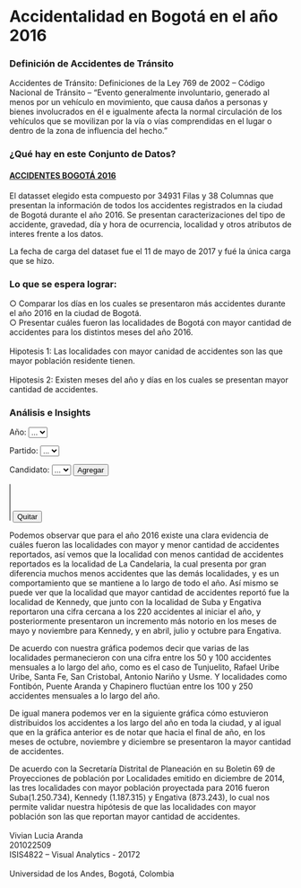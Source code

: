 # Accidentalidad en Bogotá en el año 2016 

### Definición de Accidentes de Tránsito

Accidentes de Tránsito: Definiciones de la Ley 769 de 2002 – Código Nacional de Tránsito
– “Evento generalmente involuntario, generado al menos por un vehículo en movimiento, que causa daños a personas y bienes involucrados en él e igualmente afecta la normal circulación de los vehículos que se movilizan por la vía o vías comprendidas en el lugar o dentro de la zona de influencia del hecho.”

### ¿Qué hay en este Conjunto de Datos?

#### [ACCIDENTES BOGOTÁ 2016](https://www.datos.gov.co/Transporte/2016-ACCIDENTES-DE-TR-NSITO-BOGOT-/79fi-zm8c)

El datasset elegido esta compuesto por 34931 Filas y 38 Columnas que presentan la información de todos los accidentes registrados en la ciudad de Bogotá durante el año 2016.  Se presentan caracterizaciones del tipo de accidente, gravedad, día y hora de ocurrencia, localidad y otros atributos de interes frente a los datos. 

La fecha de carga del dataset fue el 11 de mayo de 2017 y fué la única carga que se hizo.

### Lo que se espera lograr:
○ Comparar los días en los cuales se presentaron más accidentes durante el año 2016 en la ciudad de Bogotá.<br/>
○ Presentar cuáles fueron las localidades de Bogotá con mayor cantidad de accidentes para los distintos meses del año 2016.
<br/><br/>
Hipotesis 1: Las localidades con mayor canidad de accidentes son las que mayor población residente tienen.<br/><br/>
Hipotesis 2: Existen meses del año y días en los cuales se presentan mayor cantidad de accidentes.

### Análisis e Insights
         	 
<!DOCTYPE html>
<title>Parallel Coordinates - Consejo de Bogotá</title>
<head>
  <meta charset="utf-8">
  <link rel="stylesheet" href="css/style.css">
  <script src="js/d3.v4.min.js"></script>
  <script src="js/render-queue.js"></script>
</head>

<body>
  
  <div class="pcCenterControls">
    <p>
      <label>Año:</label>
      <select class="selectPC" id="yearList">
        <option value=0>...</option>
      </select>
    </p>
    <p>
      <label>Partido:</label>
      <select class="selectPC" id="partyList">
        <option value=0>...</option>
      </select>  
    </p>
    <p>
      <label>Candidato:</label>
      <select class="selectPC" id="candidateList">
        <option value=0>...</option>
      </select>  
      <button class="buttonPC" type="button" onclick="addName()">Agregar</button>      
    </p>
    <p>
      <label></label>
      <select class="selectMultiplePC" id="selectNames" multiple>
      </select>
      <button class="buttonPC" type="button" onclick="removeName()">Quitar</button>      
    </p>
  </div>
 
  <div id="pcDiv" class="pcCenterGraph"></div>  
    
<script>

  jsonFileLocation = "data/JSON/Datos_Total_PC.json";


  d3.select("#yearList").on("change", function () {
    year = d3.select("#yearList").property("value");
    fillPartyList(year);
  }); 

  d3.select("#partyList").on("change", function () {
    year = d3.select("#yearList").property("value");
    partyCode = d3.select("#partyList").property("value");
    fillCandidateList(year, partyCode);
  });
  // función que carga la lista de periodos
  function fillYearList() {
    
    d3.json(jsonFileLocation, function(error, data) {
    
      if (error) throw error;
      
      document.getElementById('yearList').options.length = 0;
    
      var sel = document.getElementById('yearList');
      var options = d3.map(data, function(d){return d.PERIODO;}).keys();
      var opt = document.createElement('option');
      
      opt.innerHTML = "...";
      opt.value = 0;
      sel.appendChild(opt);
      
      options = options.sort();
      
      for(var i = 0; i < options.length; i++) {
        opt = document.createElement('option');
        opt.innerHTML = options[i];
        opt.value = options[i];
        sel.appendChild(opt);
      } 

    });
      
  }

  // funcion que carga la lista de partidos por periodo
  function fillPartyList(year){
  
    d3.json(jsonFileLocation, function(error, data) {
    
      if (error) throw error;    
          
      document.getElementById('partyList').options.length = 0;
      document.getElementById('candidateList').options.length = 0;
      
      data = data.filter(function(row) {
        return row['PERIODO'] == year;
      });

      var opt;
     
      var sel = document.getElementById('candidateList');
      opt = document.createElement('option');
      opt.innerHTML = "...";
      opt.value = 0;      
      sel.appendChild(opt);

      sel = document.getElementById('partyList');
      opt = document.createElement('option');
      opt.innerHTML = "...";
      opt.value = 0;      
      sel.appendChild(opt);
      
      var parties = d3.map(data, function(d){return d.COD_PARTIDO +"||"+ d.NOM_PARTIDO;}).keys();
      
      for(var i = 0; i < parties.length; i++) {
        opt = document.createElement('option');
        opt.innerHTML = parties[i].split("||")[1];
        opt.value = parties[i].split("||")[0];
        sel.appendChild(opt);
      } 
     
    });  
    
  }   
  
  // función que carga la lista de candidatos por partido por periodo
  function fillCandidateList(year, partyCode){
  
    d3.json(jsonFileLocation, function(error, data) {
    
      if (error) throw error;    
          
      document.getElementById('candidateList').options.length = 0;
      
      data = data.filter(function(row) {
        return row['PERIODO'] == year;
      });
      
      data = data.filter(function(row) {
        return row['COD_PARTIDO'] == partyCode;
      });
      
      var sel = document.getElementById('candidateList');
      var candidates = d3.map(data.filter(function(d){return d.PERIODO ==  year;}), function(d){return d.NOM_CANDIDATO +"||"+ d.COD_CANDIDATO;}).keys();
      
      var opt = document.createElement('option');
      
      opt.innerHTML = "...";
      opt.value = 0;
      sel.appendChild(opt);
      
      candidates = candidates.sort()
      
      for(var i = 0; i < candidates.length; i++) {
        opt = document.createElement('option');
        opt.innerHTML = candidates[i].split("||")[0];
        opt.value = candidates[i].split("||")[1];
        sel.appendChild(opt);
      } 
     
    });  
    
  } 
  
  // función agregar candidato
  function addName() {
      
    var e = document.getElementById("candidateList");
    var valueToAdd = e.options[e.selectedIndex].value;
    var nameToAdd = e.options[e.selectedIndex].text;

    var e = document.getElementById("yearList");
    var yearToAdd = e.options[e.selectedIndex].text;

    
    if (nameToAdd == "...") {
        return;
    }
    
    var options = document.getElementById("selectNames").options;
    
    for (i=0; i<options.length; i++) {
      if (options[i].value == valueToAdd) { 
        return;
      } 
    }
        
    var sel = document.getElementById("selectNames");
    var opt = document.createElement("option");    
    
    opt.value = valueToAdd;    
    opt.innerHTML = nameToAdd + " ("+yearToAdd+")";
    sel.appendChild(opt);   
    
    pcGraph();
    
  }  
  
  // función retirar candidato
  function removeName() {
  
    var options = document.getElementById("selectNames").options;
    var selectedOptions = [];
    
    for (i=0; i<options.length; i++) {
      if (options[i].selected) { 
        selectedOptions.unshift(i);
      } 
    }
    
    var sel = document.getElementById("selectNames");
    
    for (i=0; i<selectedOptions.length; i++) {
      sel.removeChild(sel[selectedOptions[i]]);
    }
    
    pcGraph();
    
  }
   
  function pcGraph(){
  
    var margin = {top: 50, right: 250, bottom: 10, left: 250},
        width = 1150 - margin.left - margin.right,
        height = 400 - margin.top - margin.bottom,
        innerHeight = height - 2;

    var devicePixelRatio = window.devicePixelRatio || 1;

    var color = d3.scaleOrdinal()
      .range(["#5DA5B3","#D58323","#DD6CA7","#54AF52","#8C92E8","#E15E5A","#725D82","#776327","#50AB84","#954D56","#AB9C27","#517C3F","#9D5130","#357468","#5E9ACF","#C47DCB","#7D9E33","#DB7F85","#BA89AD","#4C6C86","#B59248","#D8597D","#944F7E","#D67D4B","#8F86C2"]);

    var types = {
      "Number": {
        key: "Number",
        coerce: function(d) { return +d; },
        extent: d3.extent,
        within: function(d, extent, dim) { return extent[0] <= dim.scale(d) && dim.scale(d) <= extent[1]; },
        defaultScale: d3.scaleSqrt().range([innerHeight, 0])
      },
      "String": {
        key: "String",
        coerce: String,
        extent: function (data) { return data.sort(); },
        within: function(d, extent, dim) { return extent[0] <= dim.scale(d) && dim.scale(d) <= extent[1]; },
        defaultScale: d3.scalePoint().range([0, innerHeight])
      },
      "Date": {
        key: "Date",
        coerce: function(d) { return new Date(d); },
        extent: d3.extent,
        within: function(d, extent, dim) { return extent[0] <= dim.scale(d) && dim.scale(d) <= extent[1]; },
        defaultScale: d3.scaleTime().range([0, innerHeight])
      }
    };

    var dimensions = [
      {
        key: "NOM_PARTIDO",
        description: "Partido", 
        type: types["String"],
        axis: d3.axisLeft()
          .tickFormat(function(d,i) {
            return d;
          })
      },{
        key: "PERIODO",
        description: "Año", 
        type: types["String"],
      },{
        key: "1",
        description: "Zona 1", 
        type: types["Number"],
        domain: [0, 10000]
      },{
        key: "2",
        description: "Zona 2", 
        type: types["Number"],
        domain: [0, 10000]
      },{
        key: "3",
        description: "Zona 3", 
        type: types["Number"],
        domain: [0, 10000]
      },{
        key: "4",
        description: "Zona 4", 
        type: types["Number"],
        domain: [0, 10000]
      },{
        key: "5",
        description: "Zona 5", 
        type: types["Number"],
        domain: [0, 10000]
      },{
        key: "6",
        description: "Zona 6", 
        type: types["Number"],
        domain: [0, 10000]
      },{
        key: "7",
        description: "Zona 7", 
        type: types["Number"],
        domain: [0, 10000]
      },{
        key: "8",
        description: "Zona 8", 
        type: types["Number"],
        domain: [0, 10000]
      },{
        key: "9",
        description: "Zona 9", 
        type: types["Number"],
        domain: [0, 10000]
      },{
        key: "10",
        description: "Zona 10", 
        type: types["Number"],
        domain: [0, 10000]
      },{
        key: "11",
        description: "Zona 11", 
        type: types["Number"],
        domain: [0, 10000]
      },{
        key: "12",
        description: "Zona 12", 
        type: types["Number"],
        domain: [0, 10000]
      },{
        key: "13",
        description: "Zona 13", 
        type: types["Number"],
        domain: [0, 10000]
      },{
        key: "14",
        description: "Zona 14", 
        type: types["Number"],
        domain: [0, 10000]
      },{
        key: "15",
        description: "Zona 15", 
        type: types["Number"],
        domain: [0, 10000]
      },{
        key: "16",
        description: "Zona 16", 
        type: types["Number"],
        domain: [0, 10000]
      },{
        key: "17",
        description: "Zona 17", 
        type: types["Number"],
        domain: [0, 10000]
      },{
        key: "18",
        description: "Zona 18", 
        type: types["Number"],
        domain: [0, 10000]
      },{
        key: "19",
        description: "Zona 19", 
        type: types["Number"],
        domain: [0, 10000]
      },{
        key: "20",
        description: "Zona 20", 
        type: types["Number"],
        domain: [0, 10000]
      },{
        key: "90",
        description: "Zona 90", 
        type: types["Number"],
        domain: [0, 10000]
      },{
        key: "98",
        description: "Zona 98", 
        type: types["Number"],
        domain: [0, 10000]
      },{
        key: "TOTAL",
        description: "Total votos", 
        type: types["Number"],
        domain: [0, 50000],
        axis: d3.axisLeft()        
      },{
        key: "NOM_CANDIDATO",
        description: "Candidato", 
        type: types["String"],
        axis: d3.axisRight()
          .tickFormat(function(d,i) {
            return d;
          })
      }
    ];  

    var xscale = d3.scalePoint()
        .domain(d3.range(dimensions.length))
        .range([0, width]);

    var yAxis = d3.axisLeft();
    
    d3.select("#parcoordsdiv").remove();

    var container = d3.select("#pcDiv").append("div")
        .attr("id", "parcoordsdiv")
        .attr("class", "parcoords")
        .style("width", width + margin.left + margin.right + "px")
        .style("height", height + margin.top + margin.bottom + "px"); 

    var backgroundCanvas = container.append("canvas")
        .attr("id", "background")
        .attr("width", width * devicePixelRatio)
        .attr("height", height * devicePixelRatio)
        .style("width", width + "px")
        .style("height", height + "px")
        .style("margin-top", margin.top + "px")
        .style("margin-left", margin.left + "px")
        .attr("transform", "translate(" + margin.left + "," + margin.top + ")");        
        
    var foregroundCanvas = container.append("canvas")
        .attr("id", "foreground")
        .attr("width", width * devicePixelRatio)
        .attr("height", height * devicePixelRatio)
        .style("width", width + "px")
        .style("height", height + "px")
        .style("margin-top", margin.top + "px")
        .style("margin-left", margin.left + "px")
        .attr("transform", "translate(" + margin.left + "," + margin.top + ")");        
        
    var svg = container.append("svg")
        .attr("width", width + margin.left + margin.right)
        .attr("height", height + margin.top + margin.bottom)
      .append("g")
        .attr("transform", "translate(" + margin.left + "," + margin.top + ")");
       
    var background = backgroundCanvas.node().getContext("2d");
    var foreground = foregroundCanvas.node().getContext("2d");
    foreground.globalCompositeOperation = 'darken';
    foreground.globalAlpha = 0.15;
    foreground.lineWidth = 1.5;
    foreground.scale(devicePixelRatio, devicePixelRatio);
        
    var axes = svg.selectAll(".axis")
        .data(dimensions)
      .enter().append("g")
        .attr("class", function(d) { return "axis " + d.key.replace(/ /g, "_"); })
        .attr("transform", function(d,i) { return "translate(" + xscale(i) + ")"; });
        
    d3.json(jsonFileLocation, function(error, data) {
    
      if (error) throw error;
            
      var choices = [ ];
      var opciones = document.getElementById("selectNames").options;

      for (i=0; i<opciones.length; i++) {
        choices.push(opciones[i].value);
      }
      
      data = data.filter(function(row) {
        return choices.includes(row['COD_CANDIDATO']); 
      });
      
      data.forEach(function(d) {
        dimensions.forEach(function(p) {
          d[p.key] = !d[p.key] ? null : p.type.coerce(d[p.key]);
        });
        for (var key in d) {
          if (d[key] && d[key].length > 35) d[key] = d[key].slice(0,36);
        }
      });
      
      dimensions.forEach(function(dim) {
        if (!("domain" in dim)) {
          dim.domain = d3_functor(dim.type.extent)(data.map(function(d) { return d[dim.key]; }));
        }
        if (!("scale" in dim)) {
          dim.scale = dim.type.defaultScale.copy();
        }
        dim.scale.domain(dim.domain);
      });
      
      var render = renderQueue(drawBackground).rate(50);
      render(data);

      render = renderQueue(drawForeground).rate(50);
      foreground.clearRect(0,0,width,height);
      foreground.globalAlpha = d3.min([0.85/Math.pow(data.length,0.3),1]);
      render(data);

      axes.append("g")
          .each(function(d) {
            var renderAxis = "axis" in d
              ? d.axis.scale(d.scale)  // custom axis
              : yAxis.scale(d.scale);  // default axis
            d3.select(this).call(renderAxis);
          })
        .append("text")
          .attr("class", "title")
          .attr("text-anchor", "start")
          .text(function(d) { return "description" in d ? d.description : d.key; });

      axes.append("g")
          .attr("class", "brush")
          .each(function(d) {
            d3.select(this).call(d.brush = d3.brushY()
              .extent([[-10,0], [10,height]])
              .on("start", brushstart)
              .on("brush", brush)
              .on("end", brush)
            )
          })
        .selectAll("rect")
          .attr("x", -8)
          .attr("width", 16);

      d3.selectAll(".axis.NOM_PARTIDO .tick text")
        .style("fill", color); 
      
      function project(d) {
        return dimensions.map(function(p,i) {
          if (
            !(p.key in d) ||
            d[p.key] === null
          ) return null;

          return [xscale(i),p.scale(d[p.key])];
        });
      };
      
      function drawBackground(d) {

        background.strokeStyle = "rgba(0,0,0,0.05)";
        background.beginPath();
        
        var coords = project(d);
        coords.forEach(function(p,i) {
          if (p === null) {
            if (i > 0) {
              var prev = coords[i-1];
              if (prev !== null) {         
                background.moveTo(prev[0],prev[1]);
                background.lineTo(prev[0]+6,prev[1]);
              }
            }
            if (i < coords.length-1) {
              var next = coords[i+1];
              if (next !== null) {
                background.moveTo(next[0]-6,next[1]);
              }
            }
            return;
          }
          if (i == 0) {
            background.moveTo(p[0],p[1]);
            return;
          }
          background.lineTo(p[0],p[1]);
        });
        background.stroke();
      }

      function drawForeground(d) {

        foreground.strokeStyle = color(d.NOM_PARTIDO);
        foreground.beginPath();
        
        var coords = project(d);
        coords.forEach(function(p,i) {
          if (p === null) {
            if (i > 0) {
              var prev = coords[i-1];
              if (prev !== null) {         
                foreground.moveTo(prev[0],prev[1]);
                foreground.lineTo(prev[0]+6,prev[1]);
              }
            }
            if (i < coords.length-1) {
              var next = coords[i+1];
              if (next !== null) {
                foreground.moveTo(next[0]-6,next[1]);
              }
            }
            return;
          }
          if (i == 0) {
            foreground.moveTo(p[0],p[1]);
            return;
          }
          foreground.lineTo(p[0],p[1]);
        });
        foreground.stroke();
      }

      function brushstart() {
        d3.event.sourceEvent.stopPropagation();
      }

      function brush() {
        render.invalidate();

        var actives = [];
        svg.selectAll(".axis .brush")
          .filter(function(d) {
            return d3.brushSelection(this);
          })
          .each(function(d) {
            actives.push({
              dimension: d,
              extent: d3.brushSelection(this)
            });
          });

        var selected = data.filter(function(d) {
          if (actives.every(function(active) {
              var dim = active.dimension;
              return dim.type.within(d[dim.key], active.extent, dim);
            })) {
            return true;
          }
        });

        foreground.clearRect(0,0,width,height);
        foreground.globalAlpha = d3.min([0.85/Math.pow(selected.length,0.3),1]);
        render(selected);

      }      
      
    });      

    function d3_functor(v) {
      return typeof v === "function" ? v : function() { return v; };
    };

  }
    
  fillYearList();
  pcGraph();

</script>

Podemos observar que para el año 2016 existe una clara evidencia de cuáles fueron las localidades con mayor y menor cantidad de accidentes reportados, así vemos que la localidad con menos cantidad de accidentes reportados es la localidad de La Candelaria, la cual presenta por gran diferencia muchos menos accidentes que las demás localidades, y es un comportamiento que se mantiene a lo largo de todo el año.   Así mismo se puede ver que la localidad que mayor cantidad de accidentes reportó fue la localidad de Kennedy, que junto con la localidad de Suba y Engativa reportaron una cifra cercana a los 220 accidentes al iniciar el año, y posteriormente presentaron un incremento más notorio en los meses de mayo y noviembre para Kennedy, y en abril, julio y octubre para Engativa.   

De acuerdo con nuestra gráfica podemos decir que varias de las localidades permanecieron con una cifra entre los 50 y 100 accidentes mensuales a lo largo del año, como es el caso de Tunjuelito, Rafael Uribe Uribe, Santa Fe, San Cristobal, Antonio Nariño y Usme. Y localidades como Fontibón, Puente Aranda y Chapinero fluctúan entre los 100 y 250 accidentes mensuales a lo largo del año. 

De igual manera podemos ver en la siguiente gráfica cómo estuvieron distribuidos los accidentes a los largo del año en toda la ciudad, y al igual que en la gráfica anterior es de notar que hacia el final de año, en los meses de octubre, noviembre y diciembre se presentaron la mayor cantidad de accidentes. 

De acuerdo con la Secretaría Distrital de Planeación en su Boletin 69 de Proyecciones de población por Localidades emitido en diciembre de 2014, las tres localidades con mayor población proyectada para 2016 fueron Suba(1.250.734), Kennedy (1.187.315) y Engativa (873.243), lo cual nos permite validar nuestra hipótesis de que las localidades con mayor población son las que reportan mayor cantidad de accidentes. 
<br/><br/>
Vivian Lucia Aranda<br/>
201022509<br/>
ISIS4822 – Visual Analytics - 20172	<br/>		
Universidad de los Andes, Bogotá, Colombia
